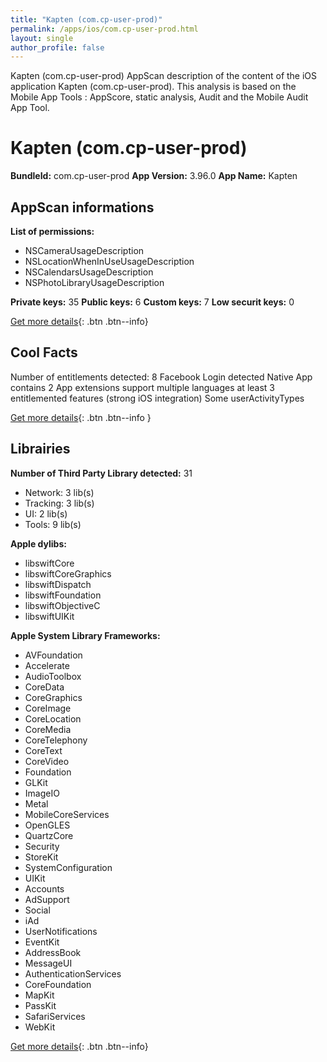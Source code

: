 ```yaml
---
title: "Kapten (com.cp-user-prod)"
permalink: /apps/ios/com.cp-user-prod.html
layout: single
author_profile: false
---
```

Kapten (com.cp-user-prod) AppScan description of the content of the iOS application Kapten (com.cp-user-prod). This analysis is based on the Mobile App Tools : AppScore, static analysis, Audit and the Mobile Audit App Tool.

# Kapten (com.cp-user-prod)

**BundleId:** com.cp-user-prod
**App Version:** 3.96.0
**App Name:** Kapten


## AppScan informations 

**List of permissions:** 
- NSCameraUsageDescription
- NSLocationWhenInUseUsageDescription
- NSCalendarsUsageDescription
- NSPhotoLibraryUsageDescription
  
  
**Private keys:** 35
**Public keys:** 6
**Custom keys:** 7
**Low securit keys:** 0
  
[Get more details](/pricing.html){: .btn .btn--info}

## Cool Facts

Number of entitlements detected: 8
Facebook Login detected
Native App
contains 2 App extensions
support multiple languages
at least 3 entitlemented features (strong iOS integration)
Some userActivityTypes
  
[Get more details](/pricing.html){: .btn .btn--info }

## Librairies 
**Number of Third Party Library detected:** 31
- Network: 3 lib(s)
- Tracking: 3 lib(s)
- UI: 2 lib(s)
- Tools: 9 lib(s)


**Apple dylibs:**
- libswiftCore
- libswiftCoreGraphics
- libswiftDispatch
- libswiftFoundation
- libswiftObjectiveC
- libswiftUIKit


**Apple System Library Frameworks:**
- AVFoundation
- Accelerate
- AudioToolbox
- CoreData
- CoreGraphics
- CoreImage
- CoreLocation
- CoreMedia
- CoreTelephony
- CoreText
- CoreVideo
- Foundation
- GLKit
- ImageIO
- Metal
- MobileCoreServices
- OpenGLES
- QuartzCore
- Security
- StoreKit
- SystemConfiguration
- UIKit
- Accounts
- AdSupport
- Social
- iAd
- UserNotifications
- EventKit
- AddressBook
- MessageUI
- AuthenticationServices
- CoreFoundation
- MapKit
- PassKit
- SafariServices
- WebKit


  
[Get more details](/pricing.html){: .btn .btn--info}

